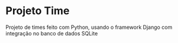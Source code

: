 # Projeto Time
 Projeto de times feito com Python, usando o framework Django com integração no banco de dados SQLite
